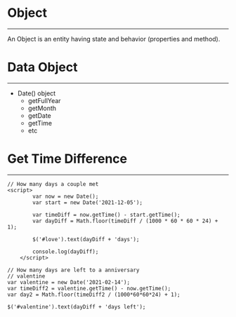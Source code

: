 # Object
---

An Object is an entity having state and behavior (properties and method). 

# Data Object
---

- Date() object
  - getFullYear
  - getMonth
  - getDate
  - getTime
  - etc


# Get Time Difference
----

```JS
// How many days a couple met
<script>
        var now = new Date();
        var start = new Date('2021-12-05');

        var timeDiff = now.getTime() - start.getTime();
        var dayDiff = Math.floor(timeDiff / (1000 * 60 * 60 * 24) + 1);
        
        $('#love').text(dayDiff + 'days');

        console.log(dayDiff);
    </script>
```

```JS
// How many days are left to a anniversary
// valentine
var valentine = new Date('2021-02-14');
var timeDiff2 = valentine.getTime() - now.getTime();
var day2 = Math.floor(timeDiff2 / (1000*60*60*24) + 1);

$('#valentine').text(dayDiff + 'days left');
```



